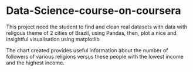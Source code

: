 # Data-Science-course-on-coursera

This project need the student to find and clean real datasets with data with religous theme of 2 cities of Brazil, using Pandas,
then, plot a nice and insightful visualisation using matplotlib

The chart created provides useful information about the number of followers of various religions versus these people with the lowest income and the highest income.
